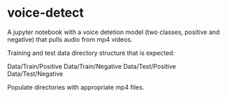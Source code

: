 # voice-detect
A jupyter notebook with a voice detetion model (two classes, positive and negative) that pulls audio from mp4 videos.

Training and test data directory structure that is expected:

Data/Train/Positive
Data/Train/Negative
Data/Test/Positive
Data/Test/Negative

Populate directories with appropriate mp4 files.
